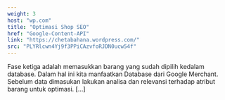 ```yaml
---
weight: 3
host: "wp.com"
title: "Optimasi Shop SEO"
href: "Google-Content-API"
link: "https://chetabahana.wordpress.com/"
src: "PLYRlcwn4Yj9f3PPiCAzvfoRJDN0ucw54f"
---
```

Fase ketiga adalah memasukkan barang yang sudah dipilih kedalam database. Dalam hal ini kita manfaatkan Database dari Google Merchant. Sebelum data dimasukan lakukan analisa dan relevansi terhadap atribut barang untuk optimasi. [...]

